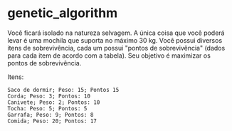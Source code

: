 # genetic_algorithm

Você ficará isolado na natureza selvagem. A única coisa que você poderá levar é uma mochila que suporta no máximo 30 kg. 
Você possui diversos itens de sobrevivência, cada um possui "pontos de sobrevivência" (dados para cada item de acordo com a tabela). 
Seu objetivo é maximizar os pontos de sobrevivência.

Itens:

    Saco de dormir; Peso: 15; Pontos 15
    Corda; Peso: 3; Pontos: 10
    Canivete; Peso: 2; Pontos: 10
    Tocha: Peso: 5; Pontos: 5
    Garrafa; Peso: 9; Pontos: 8
    Comida; Peso: 20; Pontos: 17
